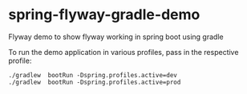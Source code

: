 # spring-flyway-gradle-demo
Flyway demo to show flyway working in spring boot using gradle


To run the demo application in various profiles, pass in the respective profile:

```
./gradlew  bootRun -Dspring.profiles.active=dev
./gradlew  bootRun -Dspring.profiles.active=prod
```
